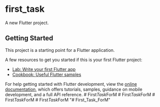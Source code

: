 # first_task

A new Flutter project.

## Getting Started

This project is a starting point for a Flutter application.

A few resources to get you started if this is your first Flutter project:

- [Lab: Write your first Flutter app](https://docs.flutter.dev/get-started/codelab)
- [Cookbook: Useful Flutter samples](https://docs.flutter.dev/cookbook)

For help getting started with Flutter development, view the
[online documentation](https://docs.flutter.dev/), which offers tutorials,
samples, guidance on mobile development, and a full API reference.
#   F i r s t _ T a s k _ F o r M  
 #   F i r s t _ T a s k _ F o r M  
 #   F i r s t _ T a s k _ F o r M  
 #   F i r s t _ T a s k _ F o r M  
 "# First_Task_ForM" 
